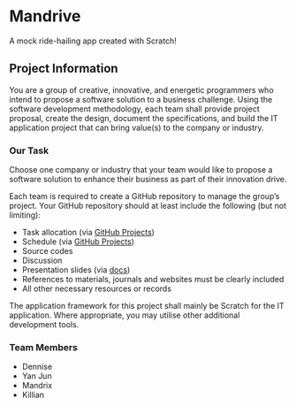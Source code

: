# Mandrive

A mock ride-hailing app created with Scratch!

## Project Information

You are a group of creative, innovative, and energetic programmers who intend to propose a software solution to a business challenge. Using the software development methodology, each team shall provide project proposal, create the design, document the specifications, and build the IT application project that can bring value(s) to the company or industry.

### Our Task

Choose one company or industry that your team would like to propose a software solution to enhance their business as part of their innovation drive.

Each team is required to create a GitHub repository to manage the group’s project. Your GitHub repository should at least include the following (but not limiting):

- Task allocation (via [GitHub Projects](https://github.com/users/dentolos19/projects/2))
- Schedule (via [GitHub Projects](https://github.com/users/dentolos19/projects/2))
- Source codes
- Discussion
- Presentation slides (via [docs](./docs))
- References to materials, journals and websites must be clearly included
- All other necessary resources or records

The application framework for this project shall mainly be Scratch for the IT application. Where appropriate, you may utilise other additional development tools.

### Team Members

- Dennise
- Yan Jun
- Mandrix
- Killian
